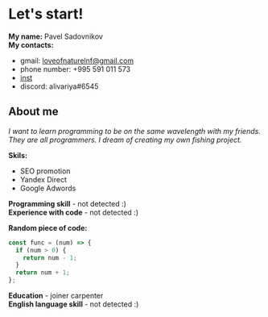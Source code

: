 # Let's start!
**My name:** Pavel Sadovnikov   
**My contacts:**
* gmail: loveofnaturelnf@gmail.com   
* phone number: +995 591 011 573   
* [inst](https://www.instagram.com/sadovnikov_pasha/)   
* discord: alivariya#6545   
## About me
*I want to learn programming to be on the same wavelength with my friends. They are all programmers. I dream of creating my own fishing project.*   

**Skils:**
* SEO promotion
* Yandex Direct
* Google Adwords   

**Programming skill** - not detected :)   
**Experience with code** - not detected :)   

**Random piece of code:** 
```javascript
const func = (num) => {
  if (num > 0) {
    return num - 1;
  }
  return num + 1;
};
```
**Education** - joiner carpenter   
**English language skill** - not detected :) 